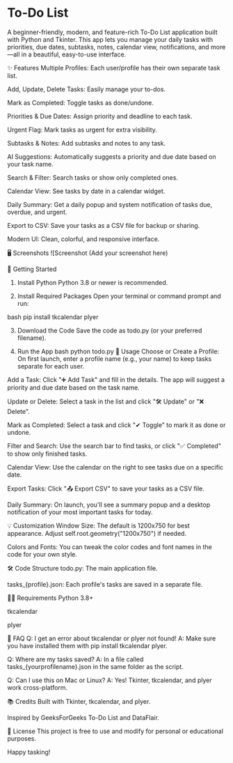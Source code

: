 # To-Do List
A beginner-friendly, modern, and feature-rich To-Do List application built with Python and Tkinter.
This app lets you manage your daily tasks with priorities, due dates, subtasks, notes, calendar view, notifications, and more—all in a beautiful, easy-to-use interface.

✨ Features
Multiple Profiles: Each user/profile has their own separate task list.

Add, Update, Delete Tasks: Easily manage your to-dos.

Mark as Completed: Toggle tasks as done/undone.

Priorities & Due Dates: Assign priority and deadline to each task.

Urgent Flag: Mark tasks as urgent for extra visibility.

Subtasks & Notes: Add subtasks and notes to any task.

AI Suggestions: Automatically suggests a priority and due date based on your task name.

Search & Filter: Search tasks or show only completed ones.

Calendar View: See tasks by date in a calendar widget.

Daily Summary: Get a daily popup and system notification of tasks due, overdue, and urgent.

Export to CSV: Save your tasks as a CSV file for backup or sharing.

Modern UI: Clean, colorful, and responsive interface.

🖥️ Screenshots
![Screenshot
(Add your screenshot here)

🚀 Getting Started
1. Install Python
Python 3.8 or newer is recommended.

2. Install Required Packages
Open your terminal or command prompt and run:

bash
pip install tkcalendar plyer

3. Download the Code
Save the code as todo.py (or your preferred filename).

4. Run the App
bash
python todo.py
📝 Usage
Choose or Create a Profile:
On first launch, enter a profile name (e.g., your name) to keep tasks separate for each user.

Add a Task:
Click "➕ Add Task" and fill in the details. The app will suggest a priority and due date based on the task name.

Update or Delete:
Select a task in the list and click "🛠 Update" or "❌ Delete".

Mark as Completed:
Select a task and click "✔ Toggle" to mark it as done or undone.

Filter and Search:
Use the search bar to find tasks, or click "✅ Completed" to show only finished tasks.

Calendar View:
Use the calendar on the right to see tasks due on a specific date.

Export Tasks:
Click "📤 Export CSV" to save your tasks as a CSV file.

Daily Summary:
On launch, you'll see a summary popup and a desktop notification of your most important tasks for today.

💡 Customization
Window Size:
The default is 1200x750 for best appearance. Adjust self.root.geometry("1200x750") if needed.

Colors and Fonts:
You can tweak the color codes and font names in the code for your own style.

🛠️ Code Structure
todo.py: The main application file.

tasks_{profile}.json: Each profile's tasks are saved in a separate file.

🧑‍💻 Requirements
Python 3.8+

tkcalendar

plyer

🙋 FAQ
Q: I get an error about tkcalendar or plyer not found!
A: Make sure you have installed them with pip install tkcalendar plyer.

Q: Where are my tasks saved?
A: In a file called tasks_{yourprofilename}.json in the same folder as the script.

Q: Can I use this on Mac or Linux?
A: Yes! Tkinter, tkcalendar, and plyer work cross-platform.

📚 Credits
Built with Tkinter, tkcalendar, and plyer.

Inspired by GeeksForGeeks To-Do List and DataFlair.

📄 License
This project is free to use and modify for personal or educational purposes.

Happy tasking!

